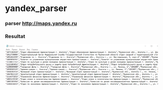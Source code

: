 # yandex_parser
### parser http://maps.yandex.ru 

### Resultat

![result](https://github.com/weissalexey/yandex_parser/blob/main/assets/S1.png)
